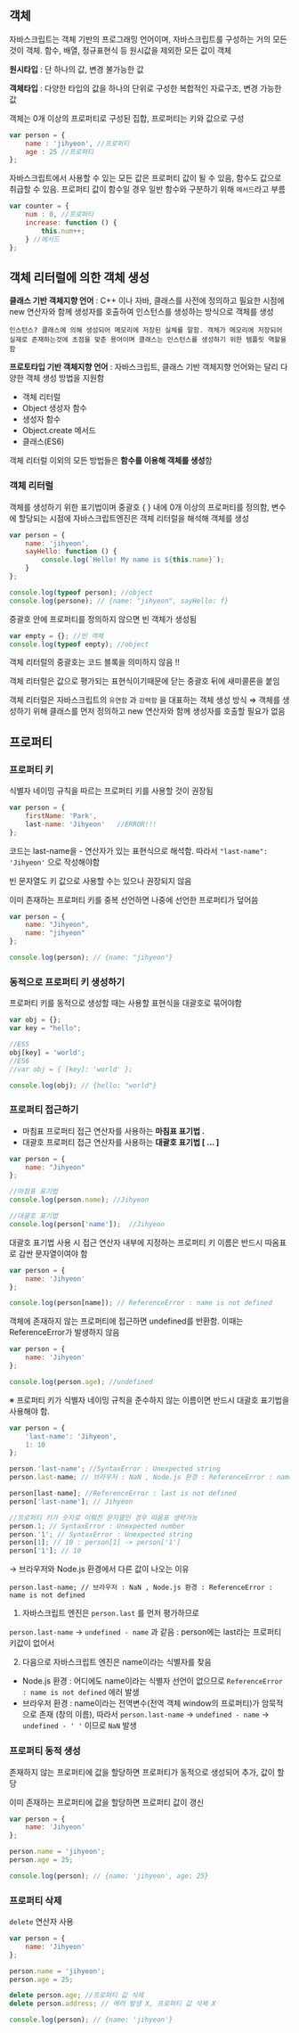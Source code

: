 ## 객체

자바스크립트는 객체 기반의 프로그래밍 언어이며, 자바스크립트를 구성하는 거의 모든 것이 객체. 함수, 배열, 정규표현식 등 원시값을 제외한 모든 값이 객체

**원시타입** : 단 하나의 값, 변경 불가능한 값

**객체타입** : 다양한 타입의 값을 하나의 단위로 구성한 복합적인 자료구조, 변경 가능한 값

객체는 0개 이상의 프로퍼티로 구성된 집합, 프로퍼티는 키와 값으로 구성

```jsx
var person = {
	name : 'jihyeon', //프로퍼티
	age : 25 //프로퍼티
};
```

자바스크립트에서 사용할 수 있는 모든 값은 프로퍼티 값이 될 수 있음, 함수도 값으로 취급할 수 있음. 프로퍼티 값이 함수일 경우 일반 함수와 구분하기 위해 `메서드`라고 부름

```jsx
var counter = {
	num : 0, //프로퍼티
	increase: function () {
		this.num++;
	} //메서드
};
```

## 객체 리터럴에 의한 객체 생성

**클래스 기반 객체지향 언어** : C++ 이나 자바, 클래스를 사전에 정의하고 필요한 시점에 new 연산자와 함께 생성자를 호출하여 인스턴스를 생성하는 방식으로 객체를 생성

`인스턴스? 클래스에 의해 생성되어 메모리에 저장된 실체를 말함. 객체가 메모리에 저장되어 실제로 존재하는것에 초점을 맞춘 용어이며 클래스는 인스턴스를 생성하기 위한 템플릿 역할을 함`

**프로토타입 기반 객체지향 언어** : 자바스크립트, 클래스 기반 객체지향 언어와는 달리 다양한 객체 생성 방법을 지원함

- 객체 리터럴
- Object  생성자 함수
- 생성자 함수
- Object.create 메서드
- 클래스(ES6)

객체 리터럴 이외의 모든 방법들은 **함수를 이용해 객체를 생성**함

### 객체 리터럴

객체를 생성하기 위한 표기법이며 중괄호 {  } 내에 0개 이상의 프로퍼티를 정의함, 변수에 할당되는 시점에 자바스크립트엔진은 객체 리터럴을 해석해 객체를 생성

```jsx
var person = {
	name: 'jihyeon',
	sayHello: function () {
		console.log(`Hello! My name is ${this.name}`);
	}
};

console.log(typeof person); //object
console.log(persone); // {name: "jihyeon", sayHello: f}
```

중괄호 안에 프로퍼티를 정의하지 않으면 빈 객체가 생성됨

```jsx
var empty = {}; //빈 객체
console.log(typeof empty); //object
```

객체 리터럴의 중괄호는 코드 블록을 의미하지 않음 !!

객체 리터럴은 값으로 평가되는 표현식이기때문에 닫는 중괄호 뒤에 새미콜론을 붙임

객체 리터럴은 자바스크립트의 `유연함` 과 `강력함` 을 대표하는 객체 생성 방식 ⇒ 객체를 생성하기 위해 클래스를 먼저 정의하고 new 연산자와 함께 생성자를 호출할 필요가 없음

## 프로퍼티

### 프로퍼티 키

식별자 네이밍 규칙을 따르는 프로퍼티 키를 사용할 것이 권장됨

```jsx
var person = {
	firstName: 'Park',
	last-name: 'Jihyeon'   //ERROR!!!
};
```

코드는 last-name을 - 연산자가 있는 표현식으로 해석함. 따라서 `"last-name": 'Jihyeon'` 으로 작성해야함

빈 문자열도 키 값으로 사용할 수는 있으나 권장되지 않음

이미 존재하는 프로퍼티 키를 중복 선언하면 나중에 선언한 프로퍼티가 덮어씀

```jsx
var person = {
	name: "Jihyeon",
	name: "jihyeon"
};

console.log(person); // {name: "jihyeon"}
```

### 동적으로 프로퍼티 키 생성하기

프로퍼티 키를 동적으로 생성할 때는 사용할 표현식을 대괄호로 묶어야함 

```jsx
var obj = {};
var key = "hello";

//ES5
obj[key] = 'world';
//ES6
//var obj = { [key]: 'world' };

console.log(obj); // {hello: "world"}
```

### 프로퍼티 접근하기

- 마침표 프로퍼티 접근 연산자를 사용하는 **마침표 표기법 .**
- 대괄호 프로퍼티 접근 연산자를 사용하는 **대괄호 표기법 [ … ]**

```jsx
var person = {
	name: "Jihyeon"
};

//마침표 표기법
console.log(person.name); //Jihyeon

//대괄호 표기법
console.log(person['name']);  //Jihyeon
```

대괄호 표기법 사용 시 접근 연산자 내부에 지정하는 프로퍼티 키 이름은 반드시 따옴표로 감싼 문자열이여야 함

```jsx
var person = {
	name: 'Jihyeon'
};

console.log(person[name]); // ReferenceError : name is not defined
```

객체에 존재하지 않는 프로퍼티에 접근하면 undefined를 반환함. 이때는 ReferenceError가 발생하지 않음

```jsx
var person = {
	name: 'Jihyeon'
};

console.log(person.age); //undefined
```

※ 프로퍼티 키가 식별자 네이밍 규칙을 준수하지 않는 이름이면 반드시 대괄호 표기법을 사용해야 함.

```jsx
var person = {
	'last-name': 'Jihyeon',
	1: 10
};

person.'last-name'; //SyntaxError : Unexpected string
person.last-name; // 브라우저 : NaN , Node.js 환경 : ReferenceError : name is not defined

person[last-name]; //ReferenceError : last is not defined
person['last-name']; // Jihyeon

//프로퍼티 키가 숫자로 이뤄진 문자열인 경우 따옴표 생략가능
person.1; // SyntaxError : Unexpected number
person.'1'; // SyntaxError : Unexpected string
person[1]; // 10 : person[1] -> person['1']
person['1']; // 10
```

→ 브라우저와 Node.js 환경에서 다른 값이 나오는 이유

`person.last-name; // 브라우저 : NaN , Node.js 환경 : ReferenceError : name is not defined`

1. 자바스크립트 엔진은 `person.last` 를 먼저 평가하므로

`person.last-name` → `undefined - name` 과 같음 : person에는 last라는 프로퍼티 키값이 없어서

2. 다음으로 자바스크립트 엔진은 name이라는 식별자를 찾음
- Node.js 환경 : 어디에도 name이라는 식별자 선언이 없으므로 `ReferenceError : name is not defined` 에러 발생
- 브라우저 환경 : name이라는 전역변수(전역 객체 window의 프로퍼티)가 암묵적으로 존재 (창의 이름), 따라서 `person.last-name` → `undefined - name` -> `undefined - ' '` 이므로 `NaN` 발생

### 프로퍼티 동적 생성

존재하지 않는 프로퍼티에 값을 할당하면 프로퍼티가 동적으로 생성되어 추가, 값이 할당

이미 존재하는 프로퍼티에 값을 할당하면 프로퍼티 값이 갱신
```jsx
var person = {
	name: 'Jihyeon'
};

person.name = 'jihyeon';
person.age = 25;

console.log(person); // {name: 'jihyeon', age: 25}
```

### 프로퍼티 삭제

`delete` 연산자 사용

```jsx
var person = {
	name: 'Jihyeon'
};

person.name = 'jihyeon';
person.age = 25;

delete person.age; //프로퍼티 값 삭제
delete person.address; // 에러 발생 X, 프로퍼티 값 삭제 X

console.log(person); // {name: 'jihyeon'}
```